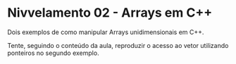 # Nivvelamento 02 - Arrays em C++

Dois exemplos de como manipular Arrays unidimensionais em C++.

Tente, seguindo o conteúdo da aula, reproduzir o acesso ao vetor utilizando ponteiros no segundo exemplo. 
